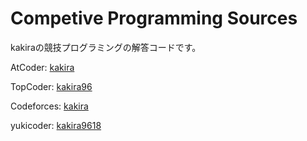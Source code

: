 # Competive Programming Sources
kakiraの競技プログラミングの解答コードです。

AtCoder: [kakira](https://beta.atcoder.jp/users/kakira)

TopCoder: [kakira96](https://www.topcoder.com/members/kakira96/)

Codeforces: [kakira](http://codeforces.com/profile/kakira)

yukicoder: [kakira9618](https://yukicoder.me/users/293)

